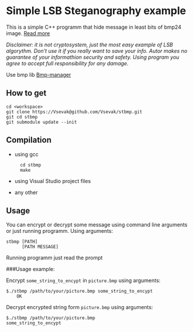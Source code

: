 Simple LSB Steganography example
======================
This is a simple C++ programm that hide message in least bits of bmp24 image.
[Read more](http://en.wikipedia.org/wiki/Steganography)

*Disclaimer: it is not cryptosystem, just the most easy example of LSB algorythm. Don't use it if you really want to save your info. Autor makes no guarantee of your informathion security and safety. Using program you agree to accept full responsibility for any damage.*

Use bmp lib [Bmp-manager](https://github.com/Shifter/Bmp-manager)

How to get
---------------------

    cd <workspace>
    git clone https://Vsevak@github.com/Vsevak/stbmp.git
    git cd stbmp
    git submodule update --init

Compilation
---------------------

* using gcc

        cd stbmp
        make

* using Visual Studio project files
* any other

Usage
---------------------

You can encrypt or decrypt some message using command line arguments or just running programm.
Using arguments:

	stbmp [PATH]
	      [PATH MESSAGE]

Running programm just read the prompt

###Usage example:

Encrypt `some_string_to_encypt` in `picture.bmp` using arguments:

	$./stbmp /path/to/your/picture.bmp some_string_to_encypt
		OK

Decrypt encrypted string form `picture.bmp` using arguments:

	$./stbmp /path/to/your/picture.bmp
	some_string_to_encypt



